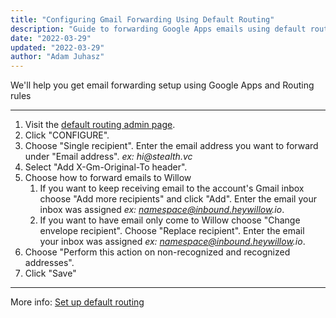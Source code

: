 ```yaml
---
title: "Configuring Gmail Forwarding Using Default Routing"
description: "Guide to forwarding Google Apps emails using default routing"
date: "2022-03-29"
updated: "2022-03-29"
author: "Adam Juhasz"
---
```


We'll help you get email forwarding setup using Google Apps and Routing rules

---

1. Visit the [default routing admin page](https://admin.google.com/u/5/ac/apps/gmail/defaultrouting).
2. Click "CONFIGURE".
3. Choose "Single recipient". Enter the email address you want to forward under "Email address". _ex: hi@stealth.vc_
4. Select "Add X-Gm-Original-To header".
5. Choose how to forward emails to Willow
   1. If you want to keep receiving email to the account's Gmail inbox choose "Add more recipients" and click "Add". Enter the email your inbox was assigned _ex: namespace@inbound.heywillow.io_.
   2. If you want to have email only come to Willow choose "Change envelope recipient". Choose "Replace recipient". Enter the email your inbox was assigned _ex: namespace@inbound.heywillow.io_.
6. Choose "Perform this action on non-recognized and recognized addresses".
7. Click "Save"

---

More info: [Set up default routing](https://apps.google.com/supportwidget/articlehome?hl=en&article_url=https%3A%2F%2Fsupport.google.com%2Fa%2Fanswer%2F2368153%3Fhl%3Den&product_context=2368153&product_name=UnuFlow&trigger_context=a)
